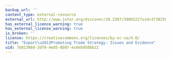 ```yaml
---
backup_url: ''
content_type: external-resource
external_url: http://www.jstor.org/discover/10.2307/3986522?uid=3738256&uid=2129&uid=2&uid=70&uid=4&sid=47698711370987
has_external_licence_warning: true
has_external_license_warning: true
is_broken: ''
license: https://creativecommons.org/licenses/by-nc-sa/4.0/
title: "Export\u2013Promoting Trade Strategy: Issues and Evidence"
uid: 7b81398d-3df8-4ed5-8b07-ec6eb950bb22
---
```

